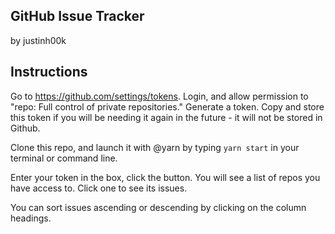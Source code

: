 ## GitHub Issue Tracker
by justinh00k

## Instructions
Go to https://github.com/settings/tokens. Login, and allow permission to "repo: Full control of private repositories." Generate a token. Copy and store this token if you will be needing it again in the future - it will not be stored in Github.

Clone this repo, and launch it with @yarn by typing `yarn start` in your terminal or command line.

Enter your token in the box, click the button. You will see a list of repos you have access to. Click one to see its issues.

You can sort issues ascending or descending by clicking on the column headings.
